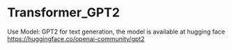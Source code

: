 # Transformer_GPT2
Use Model: GPT2  for text generation, the model is available at hugging face https://huggingface.co/openai-community/gpt2
